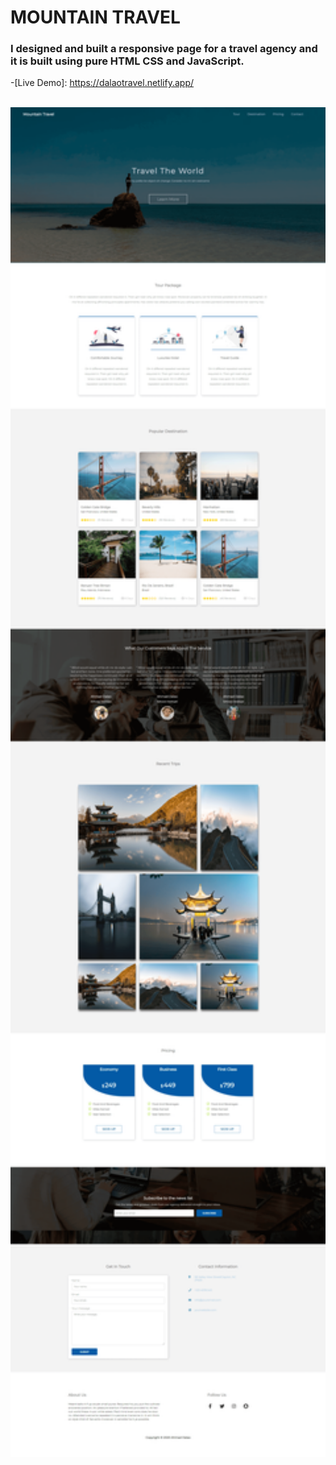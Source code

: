 # MOUNTAIN TRAVEL

### I designed and built a responsive page for a travel agency and it is built using pure HTML CSS and JavaScript.


-[Live Demo]: https://dalaotravel.netlify.app/



<br>
    <img src="https://raw.githubusercontent.com/AhmadDalao/Mountain-Travel/master/images/travel.png"  width="1000"/>
<br>





